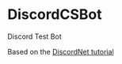 # DiscordCSBot
Discord Test Bot

Based on the [DiscordNet tutorial](https://discordnet.dev/guides/introduction/intro.html)
